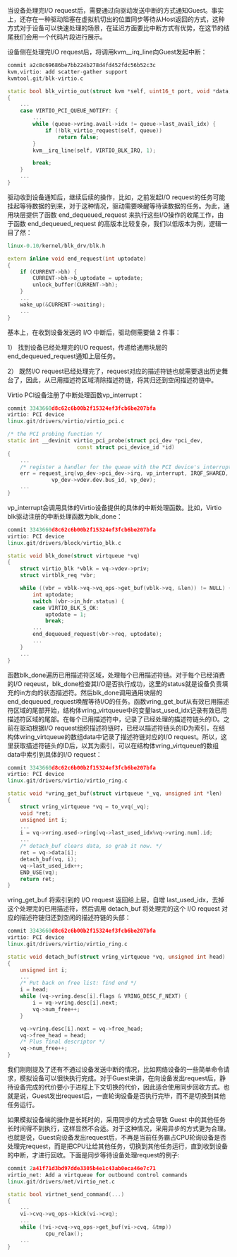 
当设备处理完I/O request后，需要通过向驱动发送中断的方式通知Guest。事实上，还存在一种驱动阻塞在虚拟机切出的位置同步等待从Host返回的方式，这种方式对于设备可以快速处理的场景，在延迟方面要比中断方式有优势，在这节的结尾我们会用一个代码片段进行展示。

设备侧在处理完I/O request后，将调用kvm__irq_line向Guest发起中断：

```cpp
commit a2c8c69686be7bb224b278d4fd452fdc56b52c3c
kvm,virtio: add scatter-gather support
kvmtool.git/blk-virtio.c

static bool blk_virtio_out(struct kvm *self, uint16_t port, void *data, int size, uint32_t count)
{
    ...
	case VIRTIO_PCI_QUEUE_NOTIFY: {
		...
		while (queue->vring.avail->idx != queue->last_avail_idx) {
			if (!blk_virtio_request(self, queue))
				return false;
		}
		kvm__irq_line(self, VIRTIO_BLK_IRQ, 1);

		break;
	}
    ...
}
```

驱动收到设备通知后，继续后续的操作，比如，之前发起I/O request的任务可能挂起等待数据的到来，对于这种情况，驱动需要唤醒等待读数据的任务。为此，通用块层提供了函数 end_dequeued_request 来执行这些I/O操作的收尾工作，由于函数 end_dequeued_request 的高版本比较复杂，我们以低版本为例，逻辑一目了然：

```cpp
linux-0.10/kernel/blk_drv/blk.h

extern inline void end_request(int uptodate)
{
    if (CURRENT->bh) {
        CURRENT->bh->b_uptodate = uptodate;
        unlock_buffer(CURRENT->bh);
    }
    ...
    wake_up(&CURRENT->waiting);
    ...
}
```

基本上，在收到设备发送的 I/O 中断后，驱动侧需要做 2 件事：

1） 找到设备已经处理完的I/O request，传递给通用块层的 end_dequeued_request通知上层任务。

2） 既然I/O request已经处理完了，request对应的描述符链也就需要退出历史舞台了，因此，从已用描述符区域清除描述符链，将其归还到空闲描述符链中。

Virtio PCI设备注册了中断处理函数vp_interrupt：

```cpp
commit 3343660d8c62c6b00b2f15324ef3fcb6be207bfa
virtio: PCI device
linux.git/drivers/virtio/virtio_pci.c

/* the PCI probing function */
static int __devinit virtio_pci_probe(struct pci_dev *pci_dev,
				      const struct pci_device_id *id)
{
    ...
	/* register a handler for the queue with the PCI device's interrupt */
	err = request_irq(vp_dev->pci_dev->irq, vp_interrupt, IRQF_SHARED,
			  vp_dev->vdev.dev.bus_id, vp_dev);
    ...
}
```

vp_interrupt会调用具体的Virtio设备提供的具体的中断处理函数。比如，Virtio blk驱动注册的中断处理函数为blk_done：

```cpp
commit 3343660d8c62c6b00b2f15324ef3fcb6be207bfa
virtio: PCI device
linux.git/drivers/block/virtio_blk.c

static void blk_done(struct virtqueue *vq)
{
	struct virtio_blk *vblk = vq->vdev->priv;
	struct virtblk_req *vbr;

	while ((vbr = vblk->vq->vq_ops->get_buf(vblk->vq, &len)) != NULL) {
		int uptodate;
		switch (vbr->in_hdr.status) {
		case VIRTIO_BLK_S_OK:
			uptodate = 1;
			break;
        ...
		end_dequeued_request(vbr->req, uptodate);
		...
	}
    ...
}
```

函数blk_done遍历已用描述符区域，处理每个已用描述符链。对于每个已经消费的I/O reqeust，blk_done检查其I/O是否执行成功，这里的status就是设备负责填充的in方向的状态描述符。然后blk_done调用通用块层的end_dequeued_request唤醒等待I/O的任务。函数vring_get_buf从有效已用描述符区域的尾部开始，结构体vring_virtqueue中的变量last_used_idx记录有效已用描述符区域的尾部。在每个已用描述符中，记录了已经处理的描述符链头的ID。之前在驱动根据I/O request组织描述符链时，已经以描述符链头的ID为索引，在结构体vring_virtqueue的数组data中记录了描述符链对应的I/O request。所以，这里获取描述符链头的ID后，以其为索引，可以在结构体vring_virtqueue的数组data中索引到具体的I/O request：

```cpp
commit 3343660d8c62c6b00b2f15324ef3fcb6be207bfa
virtio: PCI device
linux.git/drivers/virtio/virtio_ring.c

static void *vring_get_buf(struct virtqueue *_vq, unsigned int *len)
{
	struct vring_virtqueue *vq = to_vvq(_vq);
	void *ret;
	unsigned int i;
    ...
	i = vq->vring.used->ring[vq->last_used_idx%vq->vring.num].id;
    ...
	/* detach_buf clears data, so grab it now. */
	ret = vq->data[i];
	detach_buf(vq, i);
	vq->last_used_idx++;
	END_USE(vq);
	return ret;
}
```

vring_get_buf 将索引到的 I/O request 返回给上层，自增 last_used_idx，去掉这个处理完的已用描述符，然后调用 detach_buf 将处理完的这个 I/O request 对应的描述符链归还到空闲的描述符链的头部：

```cpp
commit 3343660d8c62c6b00b2f15324ef3fcb6be207bfa
virtio: PCI device
linux.git/drivers/virtio/virtio_ring.c

static void detach_buf(struct vring_virtqueue *vq, unsigned int head)
{
	unsigned int i;
    ...
	/* Put back on free list: find end */
	i = head;
	while (vq->vring.desc[i].flags & VRING_DESC_F_NEXT) {
		i = vq->vring.desc[i].next;
		vq->num_free++;
	}

	vq->vring.desc[i].next = vq->free_head;
	vq->free_head = head;
	/* Plus final descriptor */
	vq->num_free++;
}
```

我们刚刚提及了还有不通过设备发送中断的情况，比如网络设备的一些简单命令请求，模拟设备可以很快执行完成。对于Guest来讲，在向设备发出request后，静待设备完成的代价要小于进程上下文切换的代价，因此适合使用同步回收方式。也就是说，Guest发出request后，一直轮询设备是否执行完毕，而不是切换到其他任务运行。

如果模拟设备端的操作是长耗时的，采用同步的方式会导致 Guest 中的其他任务长时间得不到执行，这样显然不合适。对于这种情况，采用异步的方式更为合理。也就是说，Guest向设备发出request后，不再是当前任务霸占CPU轮询设备是否处理完request，而是把CPU让给其他任务，切换到其他任务运行，直到收到设备的中断，才进行回收。下面是同步等待设备处理request的例子:

```cpp
commit 2a41f71d3bd97dde3305b4e1c43ab0eca46e7c71
virtio_net: Add a virtqueue for outbound control commands
linux.git/drivers/net/virtio_net.c

static bool virtnet_send_command(...)
{
    ...
    vi->cvq->vq_ops->kick(vi->cvq);
    ...
    while (!vi->cvq->vq_ops->get_buf(vi->cvq, &tmp))
            cpu_relax();
    ...
}
```